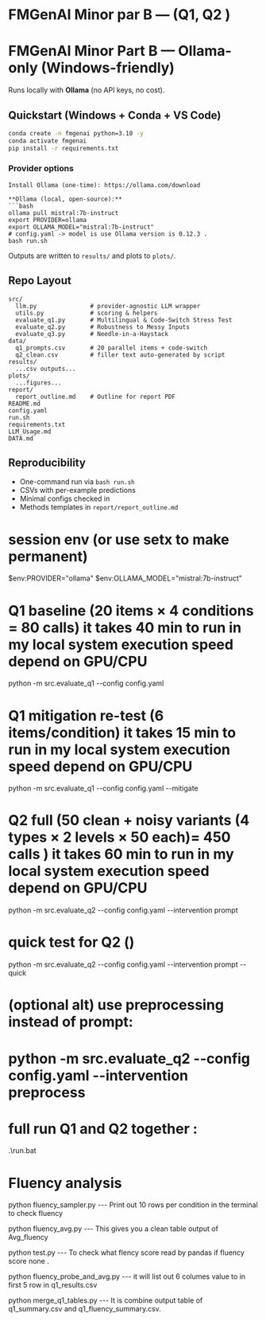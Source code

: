 # FMGenAI Minor par B —  (Q1, Q2 )


# FMGenAI Minor Part B — Ollama-only (Windows-friendly)

Runs locally with **Ollama** (no API keys, no cost).

## Quickstart (Windows + Conda + VS Code)

```bash
conda create -n fmgenai python=3.10 -y
conda activate fmgenai
pip install -r requirements.txt
```

### Provider options

```
Install Ollama (one-time): https://ollama.com/download

**Ollama (local, open-source):**
```bash
ollama pull mistral:7b-instruct
export PROVIDER=ollama
export OLLAMA_MODEL="mistral:7b-instruct"
# config.yaml -> model is use Ollama version is 0.12.3 .
bash run.sh
```

Outputs are written to `results/` and plots to `plots/`.

## Repo Layout

```
src/
  llm.py               # provider-agnostic LLM wrapper
  utils.py             # scoring & helpers
  evaluate_q1.py       # Multilingual & Code-Switch Stress Test
  evaluate_q2.py       # Robustness to Messy Inputs
  evaluate_q3.py       # Needle-in-a-Haystack
data/
  q1_prompts.csv       # 20 parallel items + code-switch
  q2_clean.csv         # filler text auto-generated by script
results/
  ...csv outputs...
plots/
  ...figures...
report/
  report_outline.md    # Outline for report PDF
README.md
config.yaml
run.sh
requirements.txt
LLM_Usage.md
DATA.md
```

## Reproducibility

- One-command run via `bash run.sh`
- CSVs with per-example predictions
- Minimal configs checked in
- Methods templates in `report/report_outline.md`

# session env (or use setx to make permanent)
$env:PROVIDER="ollama"
$env:OLLAMA_MODEL="mistral:7b-instruct"

# Q1 baseline (20 items × 4 conditions = 80 calls) it takes 40 min to run in my local system execution speed depend on GPU/CPU 
python -m src.evaluate_q1 --config config.yaml

# Q1 mitigation re-test (6 items/condition) it takes 15 min to run in my local system execution speed depend on GPU/CPU 
python -m src.evaluate_q1 --config config.yaml --mitigate

# Q2 full (50 clean + noisy variants (4 types × 2 levels × 50 each)= 450 calls ) it takes 60 min to run in my local system execution speed depend on GPU/CPU 
python -m src.evaluate_q2 --config config.yaml --intervention prompt

# quick test for Q2 ()
python -m src.evaluate_q2 --config config.yaml --intervention prompt --quick

# (optional alt) use preprocessing instead of prompt:
# python -m src.evaluate_q2 --config config.yaml --intervention preprocess

# full run Q1 and Q2 together :
.\run.bat

# Fluency analysis 
python fluency_sampler.py     --- Print out 10 rows per condition in the terminal to check fluency

python fluency_avg.py         --- This gives you a clean table output of Avg_fluency 

python test.py                --- To check what flency score read by pandas if fluency score none .

python fluency_probe_and_avg.py --- it will list out 6 columes value to in first 5 row in q1_results.csv

python merge_q1_tables.py     --- It is combine output table of q1_summary.csv and q1_fluency_summary.csv.